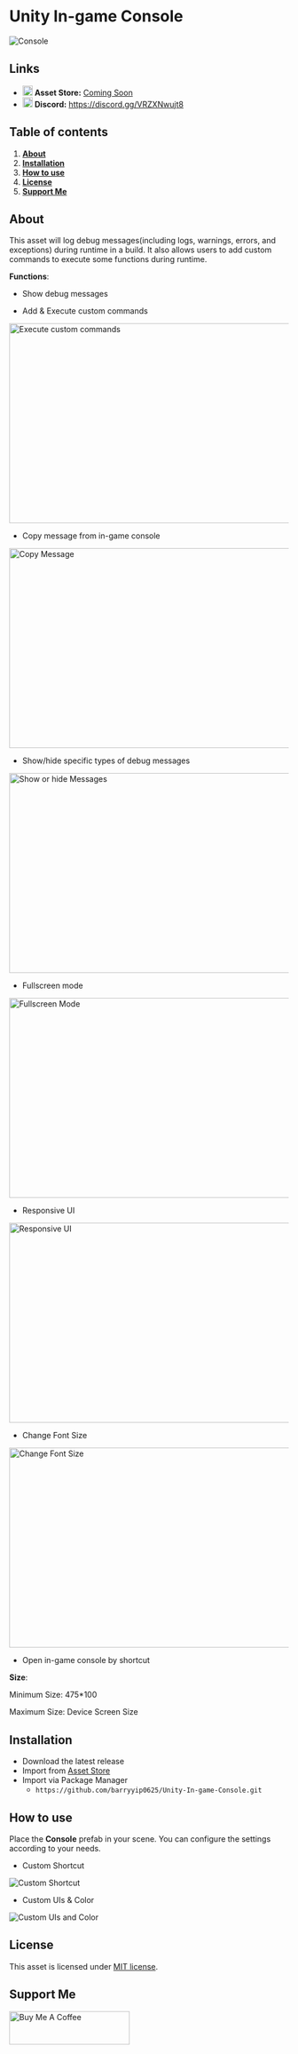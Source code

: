 # Unity In-game Console

<img src="https://i.postimg.cc/VNqzJ2zq/2024-05-06-131116.png" alt="Console"/>

## Links
- <img src="https://cdn-icons-png.flaticon.com/512/5969/5969346.png" width="18px"> **Asset Store:** [Coming Soon](https://github.com/barryyip0625/Unity-In-game-Console)
- <a href="https://discord.gg/VRZXNwujt8"><img src="https://static-00.iconduck.com/assets.00/discord-icon-2048x2048-o5mluhz2.png" width="18px"></a> **Discord:** https://discord.gg/VRZXNwujt8

## Table of contents

1. **[About](#about)**
2. **[Installation](#installation)**
3. **[How to use](#how-to-use)**
4. **[License](#license)**
5. **[Support Me](#support-me)**

## About

This asset will log debug messages(including logs, warnings, errors, and exceptions) during runtime in a build.
It also allows users to add custom commands to execute some functions during runtime.

**Functions**:

- Show debug messages

- Add & Execute custom commands

<img src="https://i.ibb.co/52RZYpr/Execute-custom-commands.gif" alt="Execute custom commands" width="640" height="360"/>

- Copy message from in-game console

<img src="https://i.ibb.co/L1rqqk9/copy-Message.gif" alt="Copy Message" width="640" height="360"/>

- Show/hide specific types of debug messages

<img src="https://i.postimg.cc/8CSSgwLj/Show-or-hide-messages.gif" alt="Show or hide Messages" width="640" height="360"/>

- Fullscreen mode

<img src="https://i.ibb.co/vL6KZqS/fullscreen.gif" alt="Fullscreen Mode" width="640" height="360"/>

- Responsive UI
  
<img src="https://i.ibb.co/r3mpnBL/rescaling.gif" alt="Responsive UI" width="640" height="360"/>

- Change Font Size

<img src="https://i.ibb.co/kXQwPcC/Change-Font-Size.gif" alt="Change Font Size" width="640" height="360"/>

- Open in-game console by shortcut

**Size**:

Minimum Size: 475*100

Maximum Size: Device Screen Size

## Installation

- Download the latest release
- Import from [Asset Store](https://assetstore.unity.com/)
- Import via Package Manager
  - ```https://github.com/barryyip0625/Unity-In-game-Console.git```
  
## How to use

Place the **Console** prefab in your scene. You can configure the settings according to your needs.

- Custom Shortcut
<img src="https://i.ibb.co/B3XWD8X/2024-05-02-145943.png" alt="Custom Shortcut">

- Custom UIs & Color

<img src="https://i.postimg.cc/q7xdJnGQ/2024-05-06-133255.png" alt="Custom UIs and Color">

## License

This asset is licensed under [MIT license](https://github.com/barryyip0625/Unity-In-game-Console/blob/main/LICENSE.md).

## Support Me

<a href="https://www.buymeacoffee.com/barrydev" target="_blank"><img src="https://cdn.buymeacoffee.com/buttons/v2/arial-yellow.png" alt="Buy Me A Coffee" style="height: 60px !important;width: 217px !important;" ></a>
